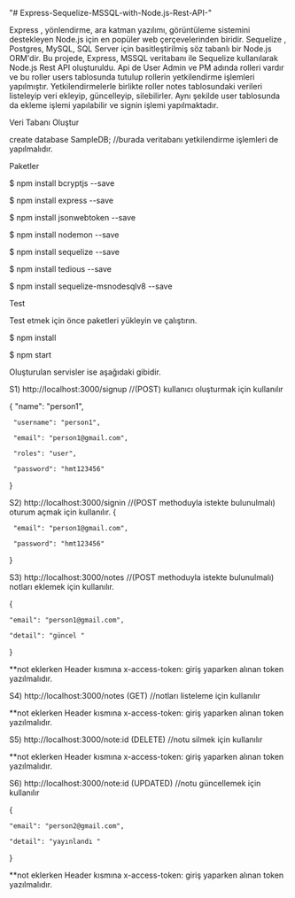 "# Express-Sequelize-MSSQL-with-Node.js-Rest-API-" 


Express , yönlendirme, ara katman yazılımı, görüntüleme sistemini destekleyen Node.js için en popüler web çerçevelerinden biridir.
Sequelize , Postgres, MySQL, SQL Server için basitleştirilmiş söz tabanlı bir Node.js ORM'dir.
Bu projede, Express, MSSQL veritabanı ile Sequelize kullanılarak Node.js Rest API oluşturuldu.
Api de User Admin ve PM adında rolleri vardır ve bu roller users tablosunda tutulup  rollerin yetkilendirme işlemleri yapılmıştır.
Yetkilendirmelerle birlikte roller notes tablosundaki verileri listeleyip veri ekleyip, güncelleyip, silebilirler.
Aynı şekilde user tablosunda da ekleme işlemi yapılabilir ve signin işlemi yapılmaktadır.

Veri Tabanı Oluştur

create database SampleDB;  //burada veritabanı yetkilendirme işlemleri de yapılmalıdır.

Paketler

$ npm install bcryptjs --save

$ npm install express --save

$ npm install jsonwebtoken --save

$ npm install nodemon --save

$ npm install sequelize --save

$ npm install tedious --save 

$ npm install sequelize-msnodesqlv8 --save



Test

Test etmek için önce paketleri yükleyin ve çalıştırın.

$ npm install

$ npm start

Oluşturulan servisler ise aşağıdaki gibidir.

S1)
 http://localhost:3000/signup  //(POST) kullanıcı oluşturmak için kullanılır
 
 
 {
     "name": "person1",

     "username": "person1",

     "email": "person1@gmail.com",

     "roles": "user",  

     "password": "hmt123456"
 }



S2) 
 http://localhost:3000/signin  //(POST methoduyla istekte bulunulmalı) oturum açmak için kullanılır.
 {

     "email": "person1@gmail.com",

     "password": "hmt123456"
 }



S3)
http://localhost:3000/notes   //(POST methoduyla istekte bulunulmalı)  notları eklemek için kullanılır.



{

    "email": "person1@gmail.com",

    "detail": "güncel "
}

**not eklerken Header kısmına 
x-access-token: giriş yaparken alınan token 
yazılmalıdır.



S4)
http://localhost:3000/notes (GET) //notları listeleme için kullanılır


**not eklerken Header kısmına 
x-access-token: giriş yaparken alınan token 
yazılmalıdır.



S5)
http://localhost:3000/note:id (DELETE) //notu silmek için kullanılır


**not eklerken Header kısmına 
x-access-token: giriş yaparken alınan token 
yazılmalıdır.


S6)
http://localhost:3000/note:id (UPDATED) //notu güncellemek için kullanılır


{

    "email": "person2@gmail.com",

    "detail": "yayınlandı "
}

**not eklerken Header kısmına 
x-access-token: giriş yaparken alınan token 
yazılmalıdır.


#
